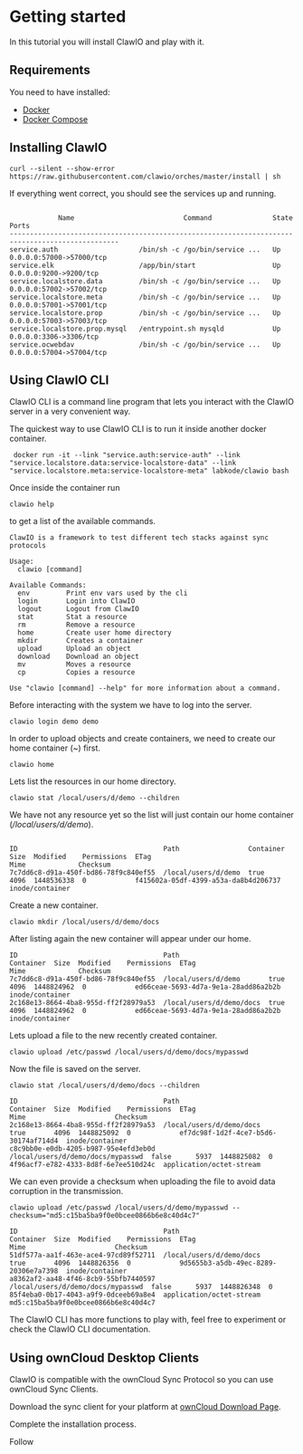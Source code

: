 # Getting started

In this tutorial you will install ClawIO and play with it.

## Requirements
You need to have installed:

* [Docker](http://docs.docker.com/)
* [Docker Compose](http://docs.docker.com/compose/install/)

## Installing ClawIO

```
curl --silent --show-error https://raw.githubusercontent.com/clawio/orches/master/install | sh
 ```
 If everything went correct, you should see the services up and running.
 
```

            Name                           Command               State            Ports
-------------------------------------------------------------------------------------------------
service.auth                    /bin/sh -c /go/bin/service ...   Up      0.0.0.0:57000->57000/tcp
service.elk                     /app/bin/start                   Up      0.0.0.0:9200->9200/tcp
service.localstore.data         /bin/sh -c /go/bin/service ...   Up      0.0.0.0:57002->57002/tcp
service.localstore.meta         /bin/sh -c /go/bin/service ...   Up      0.0.0.0:57001->57001/tcp
service.localstore.prop         /bin/sh -c /go/bin/service ...   Up      0.0.0.0:57003->57003/tcp
service.localstore.prop.mysql   /entrypoint.sh mysqld            Up      0.0.0.0:3306->3306/tcp
service.ocwebdav                /bin/sh -c /go/bin/service ...   Up      0.0.0.0:57004->57004/tcp
```

## Using ClawIO CLI
ClawIO CLI is a command line program that lets you interact with the ClawIO server in a very convenient way.

The quickest way to use ClawIO CLI is to run it inside another docker container.

```
 docker run -it --link "service.auth:service-auth" --link "service.localstore.data:service-localstore-data" --link "service.localstore.meta:service-localstore-meta" labkode/clawio bash

```

Once inside the container run
```
clawio help 
```
to get a list of the available commands.

```
ClawIO is a framework to test different tech stacks against sync protocols

Usage:
  clawio [command]

Available Commands:
  env         Print env vars used by the cli
  login       Login into ClawIO
  logout      Logout from ClawIO
  stat        Stat a resource
  rm          Remove a resource
  home        Create user home directory
  mkdir       Creates a container
  upload      Upload an object
  download    Download an object
  mv          Moves a resource
  cp          Copies a resource

Use "clawio [command] --help" for more information about a command.
```

Before interacting with the system we have to log into the server.

```
clawio login demo demo
```


In order to upload objects and create containers, we need to create our home container (~) first.

```
clawio home 
```

Lets list the resources in our home directory.

```
clawio stat /local/users/d/demo --children
```

We have not any resource yet so the list will just contain our home container (*/local/users/d/demo*).
```

ID                                    Path                 Container  Size  Modified    Permissions  ETag                                  Mime             Checksum
7c7dd6c8-d91a-450f-bd86-78f9c840ef55  /local/users/d/demo  true       4096  1448536338  0            f415602a-05df-4399-a53a-da8b4d206737  inode/container
```

Create a new container.

```
clawio mkdir /local/users/d/demo/docs
```

After listing again the new container will appear under our home.

```
ID                                    Path                      Container  Size  Modified    Permissions  ETag                                  Mime             Checksum
7c7dd6c8-d91a-450f-bd86-78f9c840ef55  /local/users/d/demo       true       4096  1448824962  0            ed66ceae-5693-4d7a-9e1a-28add86a2b2b  inode/container
2c168e13-8664-4ba8-955d-ff2f28979a53  /local/users/d/demo/docs  true       4096  1448824962  0            ed66ceae-5693-4d7a-9e1a-28add86a2b2b  inode/container
```

Lets upload a file to the new recently created container.
```
clawio upload /etc/passwd /local/users/d/demo/docs/mypasswd
```

Now the file is saved on the server.

```
clawio stat /local/users/d/demo/docs --children
```

```
ID                                    Path                               Container  Size  Modified    Permissions  ETag                                  Mime                      Checksum
2c168e13-8664-4ba8-955d-ff2f28979a53  /local/users/d/demo/docs           true       4096  1448825092  0            ef7dc98f-1d2f-4ce7-b5d6-30174af714d4  inode/container
c8c9bb0e-e0db-4205-b987-95e4efd3eb0d  /local/users/d/demo/docs/mypasswd  false      5937  1448825082  0            4f96acf7-e782-4333-8d8f-6e7ee510d24c  application/octet-stream
```

We can even provide a checksum when uploading the file to avoid data corruption in the transmission.

```
clawio upload /etc/passwd /local/users/d/demo/mypasswd --checksum="md5:c15ba5ba9f0e0bcee0866b6e8c40d4c7"
```

```
ID                                    Path                               Container  Size  Modified    Permissions  ETag                                  Mime                      Checksum
51df577a-aa1f-463e-ace4-97cd89f52711  /local/users/d/demo/docs           true       4096  1448826356  0            9d5655b3-a5db-49ec-8289-20306e7a7398  inode/container
a8362af2-aa48-4f46-8cb9-55bfb7440597  /local/users/d/demo/docs/mypasswd  false      5937  1448826348  0            85f4eba0-0b17-4043-a9f9-0dceeb69a8e4  application/octet-stream  md5:c15ba5ba9f0e0bcee0866b6e8c40d4c7
```

The ClawIO CLI has more functions to play with, feel free to experiment or check the ClawIO CLI documentation.


## Using ownCloud Desktop Clients
ClawIO is compatible with the ownCloud Sync Protocol so you can use ownCloud Sync Clients.

Download the sync client for your platform at [ownCloud Download Page](https://owncloud.org/install/#install-clients).

Complete the installation process.

Follow 
